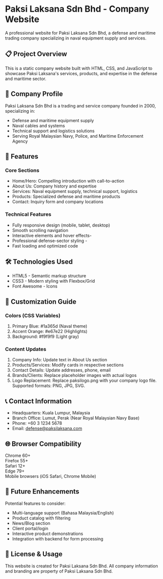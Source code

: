 # Paksi Laksana Sdn Bhd - Company Website

A professional website for Paksi Laksana Sdn Bhd, a defense and maritime trading company specializing in naval equipment supply and services.

## 📋 Project Overview

This is a static company website built with HTML, CSS, and JavaScript to showcase Paksi Laksana's services, products, and expertise in the defense and maritime sector.

## 🎯 Company Profile

Paksi Laksana Sdn Bhd is a trading and service company founded in 2000, specializing in:

- Defense and maritime equipment supply  
- Naval cables and systems  
- Technical support and logistics solutions  
- Serving Royal Malaysian Navy, Police, and Maritime Enforcement Agency  

## 🚀 Features

### Core Sections

- Home/Hero: Compelling introduction with call-to-action  
- About Us: Company history and expertise  
- Services: Naval equipment supply, technical support, logistics  
- Products: Specialized defense and maritime products  
- Contact: Inquiry form and company locations  

### Technical Features  

- Fully responsive design (mobile, tablet, desktop)
- Smooth scrolling navigation
- Interactive elements and hover effects-
- Professional defense-sector styling  -
- Fast loading and optimized code  

## 🛠️ Technologies Used  

- HTML5 - Semantic markup structure  
- CSS3 - Modern styling with Flexbox/Grid  
- Font Awesome - Icons  

## 🎨 Customization Guide

### Colors (CSS Variables)

1. Primary Blue: #1a365d (Naval theme)  
2. Accent Orange: #e67e22 (Highlights)  
3. Background: #f9f9f9 (Light gray)  

### Content Updates

1. Company Info: Update text in About Us section  
2. Products/Services: Modify cards in respective sections  
3. Contact Details: Update addresses, phone, email  
4. Brands/Clients: Replace placeholder images with actual logos  
5. Logo Replacement: Replace paksilogo.png with your company logo file. Supported formats: PNG, JPG, SVG.

## 📞 Contact Information

- Headquarters: Kuala Lumpur, Malaysia   
- Branch Office: Lumut, Perak (Near Royal Malaysian Navy Base)  
- Phone: +60 3 1234 5678  
- Email: defense@paksilaksana.com  

## 🌐 Browser Compatibility

Chrome 60+  
Firefox 55+  
Safari 12+  
Edge 79+  
Mobile browsers (iOS Safari, Chrome Mobile)  

## 🔧 Future Enhancements

Potential features to consider:  
  
- Multi-language support (Bahasa Malaysia/English)  
- Product catalog with filtering  
- News/Blog section  
- Client portal/login  
- Interactive product demonstrations  
- Integration with backend for form processing  

## 📝 License & Usage

This website is created for Paksi Laksana Sdn Bhd. All company information and branding are property of Paksi Laksana Sdn Bhd.
